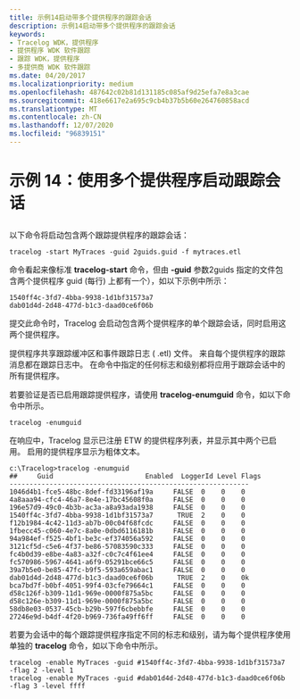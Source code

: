 ```yaml
---
title: 示例14启动带多个提供程序的跟踪会话
description: 示例14启动带多个提供程序的跟踪会话
keywords:
- Tracelog WDK，提供程序
- 提供程序 WDK 软件跟踪
- 跟踪 WDK，提供程序
- 多提供商 WDK 软件跟踪
ms.date: 04/20/2017
ms.localizationpriority: medium
ms.openlocfilehash: 487642c02b81d131185c085af9d25efa7e8a3cae
ms.sourcegitcommit: 418e6617e2a695c9cb4b37b5b60e264760858acd
ms.translationtype: MT
ms.contentlocale: zh-CN
ms.lasthandoff: 12/07/2020
ms.locfileid: "96839151"
---
```

# <a name="example-14-starting-a-trace-session-with-multiple-providers"></a>示例 14：使用多个提供程序启动跟踪会话


## <span id="ddk_starting_a_session_with_multiple_providers_tools"></span><span id="DDK_STARTING_A_SESSION_WITH_MULTIPLE_PROVIDERS_TOOLS"></span>


以下命令将启动包含两个跟踪提供程序的跟踪会话：

```
tracelog -start MyTraces -guid 2guids.guid -f mytraces.etl
```

命令看起来像标准 **tracelog-start** 命令，但由 **-guid** 参数2guids 指定的文件包含两个提供程序 guid (每行) 上都有一个），如以下示例中所示：

```
1540ff4c-3fd7-4bba-9938-1d1bf31573a7
dab01d4d-2d48-477d-b1c3-daad0ce6f06b
```

提交此命令时，Tracelog 会启动包含两个提供程序的单个跟踪会话，同时启用这两个提供程序。

提供程序共享跟踪缓冲区和事件跟踪日志 ( .etl) 文件。 来自每个提供程序的跟踪消息都在跟踪日志中。 在命令中指定的任何标志和级别都将应用于跟踪会话中的所有提供程序。

若要验证是否已启用跟踪提供程序，请使用 **tracelog-enumguid** 命令，如以下命令中所示。

```
tracelog -enumguid
```

在响应中，Tracelog 显示已注册 ETW 的提供程序列表，并显示其中两个已启用。 启用的提供程序显示为粗体文本。

```
c:\Tracelog>tracelog -enumguid
##     Guid                       Enabled  LoggerId Level Flags
------------------------------------------------------------
1046d4b1-fce5-48bc-8def-fd33196af19a     FALSE  0    0    0
4a8aaa94-cfc4-46a7-8e4e-17bc45608f0a     FALSE  0    0    0
196e57d9-49c0-4b3b-ac3a-a8a93ada1938     FALSE  0    0    0
1540ff4c-3fd7-4bba-9938-1d1bf31573a7      TRUE  2    0    0
f12b1984-4c42-11d3-ab7b-00c04f68fcdc     FALSE  0    0    0
1fbecc45-c060-4e7c-8a0e-0dbd6116181b     FALSE  0    0    0
94a984ef-f525-4bf1-be3c-ef374056a592     FALSE  0    0    0
3121cf5d-c5e6-4f37-be86-57083590c333     FALSE  0    0    0
fc4b0d39-e8be-4a83-a32f-c0c7c4f61ee4     FALSE  0    0    0
fc570986-5967-4641-a6f9-05291bce66c5     FALSE  0    0    0
39a7b5e0-be85-47fc-b9f5-593a659abac1     FALSE  0    0    0
dab01d4d-2d48-477d-b1c3-daad0ce6f06b      TRUE  2    0    0k
bca7bd7f-b0bf-4051-99f4-03cfe79664c1     FALSE  0    0    0
d58c126f-b309-11d1-969e-0000f875a5bc     FALSE  0    0    0
d58c126e-b309-11d1-969e-0000f875a5bc     FALSE  0    0    0
58db8e03-0537-45cb-b29b-597f6cbebbfe     FALSE  0    0    0
27246e9d-b4df-4f20-b969-736fa49ff6ff     FALSE  0    0    0
```

若要为会话中的每个跟踪提供程序指定不同的标志和级别，请为每个提供程序使用单独的 **tracelog** 命令，如以下命令中所示。

```
tracelog -enable MyTraces -guid #1540ff4c-3fd7-4bba-9938-1d1bf31573a7 -flag 2 -level 1
tracelog -enable MyTraces -guid #dab01d4d-2d48-477d-b1c3-daad0ce6f06b -flag 3 -level ffff
```

 

 





